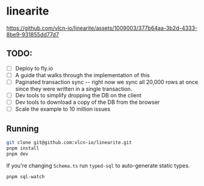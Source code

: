 # linearite


https://github.com/vlcn-io/linearite/assets/1009003/377b64aa-3b2d-4333-8be9-931855dd77d7


## TODO:
- [ ] Deploy to fly.io
- [ ] A guide that walks through the implementation of this
- [ ] Paginated transaction sync -- right now we sync all 20,000 rows at once since they were written in a single transaction.
- [ ] Dev tools to simplify dropping the DB on the client
- [ ] Dev tools to download a copy of the DB from the browser
- [ ] Scale the example to 10 million issues

## Running

```sh
git clone git@github.com:vlcn-io/linearite.git
pnpm install
pnpm dev
```

If you're changing `Schema.ts` run `typed-sql` to auto-generate static types.

```sh
pnpm sql-watch
```
